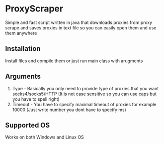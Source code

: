# ProxyScraper

Simple and fast script written in java that downloads proxies from proxy scrape and saves proxies in text file so you can easily open them and use them anywhere

## Installation

Install files and compile them or just run main class with arugments

## Arguments

1. Type - Basically you only need to provide type of proxies that you want socks4/socks5/HTTP (It is not case sensitive so you can use caps but you have to spell right)
2. Timeout - You have to specify maximal timeout of proxies for example 10000 (Just write number you dont have to specify ms)

## Supported OS

Works on both Windows and Linux OS
